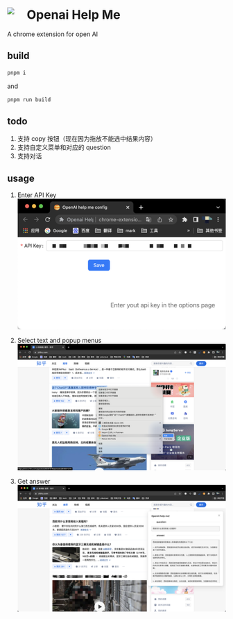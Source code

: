 # <img src="public/icons/icon_48.png" width="45" align="left"> Openai Help Me

A chrome extension for open AI

## build

```sh
pnpm i
```

and

```sh
pnpm run build
```

## todo

1. 支持 copy 按钮（现在因为拖放不能选中结果内容）
2. 支持自定义菜单和对应的 question
3. 支持对话

## usage

1. Enter API Key
   ![options page](./readme-assets/options.png)

2. Select text and popup menus
   ![menus](./readme-assets/menu.png)

3. Get answer
   ![result](./readme-assets/result.png)
